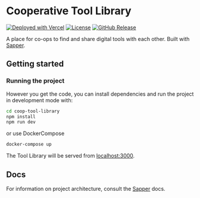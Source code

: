 # Cooperative Tool Library

[![Deployed with Vercel](https://badgen.net/badge/deployed/with%20vercel/black?icon=zeit)](https://netlify.com) [![License](https://badgen.net/github/license/platform-coop-toolkit/coop-tool-library)](https://github.com/platform-coop-toolkit/coop-tool-library/blob/main/LICENSE.md) [![GitHub Release](https://badgen.net/github/release/platform-coop-toolkit/coop-tool-library)](https://github.com/platform-coop-toolkit/coop-tool-library/releases/latest)

A place for co-ops to find and share digital tools with each other. Built with [Sapper](https://github.com/sveltejs/sapper).

## Getting started

### Running the project

However you get the code, you can install dependencies and run the project in development mode with:

```bash
cd coop-tool-library
npm install
npm run dev
```

or use DockerCompose

```bash
docker-compose up
```

The Tool Library will be served from [localhost:3000](http://localhost:3000).

## Docs

For information on project architecture, consult the [Sapper](https://sapper.svelte.dev) docs.
